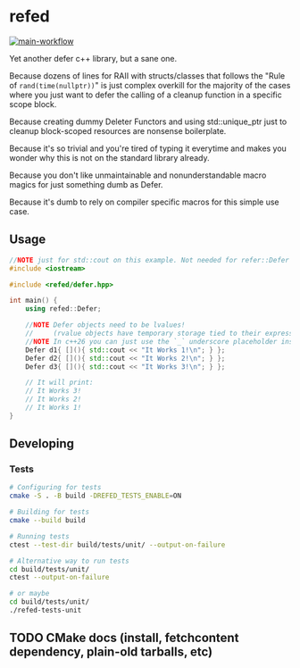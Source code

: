 # refed

[![main-workflow](https://github.com/hbobenicio/refed/actions/workflows/on-push-pr-tests.workflow.yml/badge.svg)](https://github.com/hbobenicio/refed/actions/workflows/on-push-pr-tests.workflow.yml)

Yet another defer c++ library, but a sane one.

Because dozens of lines for RAII with structs/classes that follows the "Rule of `rand(time(nullptr))`" is just
complex overkill for the majority of the cases where you just want to defer the calling of a
cleanup function in a specific scope block.

Because creating dummy Deleter Functors and using std::unique_ptr just to cleanup block-scoped resources are nonsense boilerplate.

Because it's so trivial and you're tired of typing it everytime and makes you wonder why this is not on the standard library already.

Because you don't like unmaintainable and nonunderstandable macro magics for just something dumb as Defer.

Because it's dumb to rely on compiler specific macros for this simple use case.

## Usage

```cpp
//NOTE just for std::cout on this example. Not needed for refer::Defer
#include <iostream>

#include <refed/defer.hpp>

int main() {
    using refed::Defer;

    //NOTE Defer objects need to be lvalues!
    //     (rvalue objects have temporary storage tied to their expressions and don't live long enough)
    //NOTE In c++26 you can just use the `_` underscore placeholder instead of these dummy variable names
    Defer d1{ [](){ std::cout << "It Works 1!\n"; } };
    Defer d2{ [](){ std::cout << "It Works 2!\n"; } };
    Defer d3{ [](){ std::cout << "It Works 3!\n"; } };

    // It will print:
    // It Works 3!
    // It Works 2!
    // It Works 1!
}
```

## Developing

### Tests

```bash
# Configuring for tests
cmake -S . -B build -DREFED_TESTS_ENABLE=ON

# Building for tests
cmake --build build

# Running tests
ctest --test-dir build/tests/unit/ --output-on-failure

# Alternative way to run tests
cd build/tests/unit/
ctest --output-on-failure

# or maybe
cd build/tests/unit/
./refed-tests-unit
```

## TODO CMake docs (install, fetchcontent dependency, plain-old tarballs, etc)
